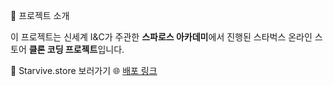 📢 프로젝트 소개

이 프로젝트는 신세계 I&C가 주관한 **스파로스 아카데미**에서 진행된 스타벅스 온라인 스토어 **클론 코딩 프로젝트**입니다.


📢  Starvive.store 보러가기
🌐 [배포 링크](https://starvive.store)
